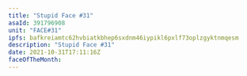 ```yaml
---
title: "Stupid Face #31"
asaId: 391796908
unit: "FACE#31"
ipfs: bafkreiamtc62hvbiatkbhep6sxdnm46iypikl6pxlf73oplzgyktnmqesm
description: "Stupid Face #31"
date: 2021-10-31T17:11:16Z
faceOfTheMonth:
---
```

